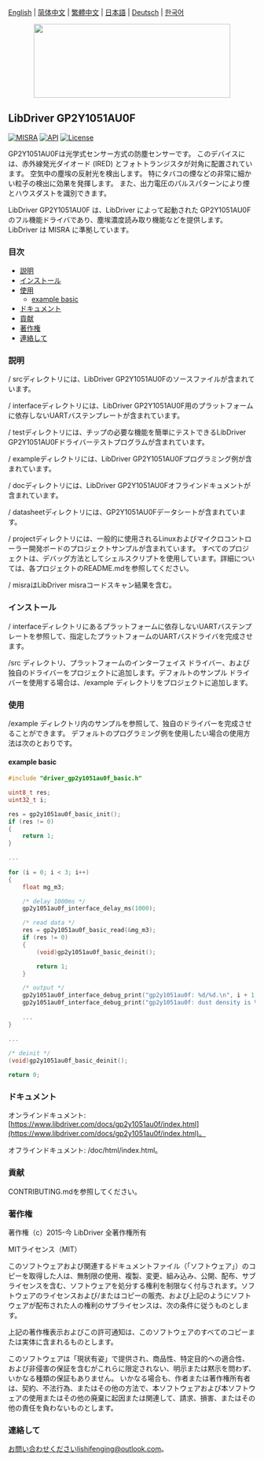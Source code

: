 [English](/README.md) | [ 简体中文](/README_zh-Hans.md) | [繁體中文](/README_zh-Hant.md) | [日本語](/README_ja.md) | [Deutsch](/README_de.md) | [한국어](/README_ko.md)

<div align=center>
<img src="/doc/image/logo.svg" width="400" height="150"/>
</div>

## LibDriver GP2Y1051AU0F

[![MISRA](https://img.shields.io/badge/misra-compliant-brightgreen.svg)](/misra/README.md) [![API](https://img.shields.io/badge/api-reference-blue.svg)](https://www.libdriver.com/docs/gp2y1051au0f/index.html) [![License](https://img.shields.io/badge/license-MIT-brightgreen.svg)](/LICENSE)

GP2Y1051AU0Fは光学式センサー方式の防塵センサーです。 このデバイスには、赤外線発光ダイオード (IRED) とフォトトランジスタが対角に配置されています。 空気中の塵埃の反射光を検出します。 特にタバコの煙などの非常に細かい粒子の検出に効果を発揮します。 また、出力電圧のパルスパターンにより煙とハウスダストを識別できます。

LibDriver GP2Y1051AU0F は、LibDriver によって起動された GP2Y1051AU0F のフル機能ドライバであり、塵埃濃度読み取り機能などを提供します。 LibDriver は MISRA に準拠しています。

### 目次

  - [説明](#説明)
  - [インストール](#インストール)
  - [使用](#使用)
    - [example basic](#example-basic)
  - [ドキュメント](#ドキュメント)
  - [貢献](#貢献)
  - [著作権](#著作権)
  - [連絡して](#連絡して)

### 説明

/ srcディレクトリには、LibDriver GP2Y1051AU0Fのソースファイルが含まれています。

/ interfaceディレクトリには、LibDriver GP2Y1051AU0F用のプラットフォームに依存しないUARTバステンプレートが含まれています。

/ testディレクトリには、チップの必要な機能を簡単にテストできるLibDriver GP2Y1051AU0Fドライバーテストプログラムが含まれています。

/ exampleディレクトリには、LibDriver GP2Y1051AU0Fプログラミング例が含まれています。

/ docディレクトリには、LibDriver GP2Y1051AU0Fオフラインドキュメントが含まれています。

/ datasheetディレクトリには、GP2Y1051AU0Fデータシートが含まれています。

/ projectディレクトリには、一般的に使用されるLinuxおよびマイクロコントローラー開発ボードのプロジェクトサンプルが含まれています。 すべてのプロジェクトは、デバッグ方法としてシェルスクリプトを使用しています。詳細については、各プロジェクトのREADME.mdを参照してください。

/ misraはLibDriver misraコードスキャン結果を含む。

### インストール

/ interfaceディレクトリにあるプラットフォームに依存しないUARTバステンプレートを参照して、指定したプラットフォームのUARTバスドライバを完成させます。

/src ディレクトリ、プラットフォームのインターフェイス ドライバー、および独自のドライバーをプロジェクトに追加します。デフォルトのサンプル ドライバーを使用する場合は、/example ディレクトリをプロジェクトに追加します。

### 使用

/example ディレクトリ内のサンプルを参照して、独自のドライバーを完成させることができます。 デフォルトのプログラミング例を使用したい場合の使用方法は次のとおりです。

#### example basic

```C
#include "driver_gp2y1051au0f_basic.h"

uint8_t res;
uint32_t i;

res = gp2y1051au0f_basic_init();
if (res != 0)
{
    return 1;
}

...
    
for (i = 0; i < 3; i++)
{
    float mg_m3;

    /* delay 1000ms */
    gp2y1051au0f_interface_delay_ms(1000);

    /* read data */
    res = gp2y1051au0f_basic_read(&mg_m3);
    if (res != 0)
    {
        (void)gp2y1051au0f_basic_deinit();

        return 1;
    }

    /* output */
    gp2y1051au0f_interface_debug_print("gp2y1051au0f: %d/%d.\n", i + 1, 3);
    gp2y1051au0f_interface_debug_print("gp2y1051au0f: dust density is %0.2fmg/m3.\n", mg_m3);
    
    ...
}

...
    
/* deinit */
(void)gp2y1051au0f_basic_deinit();

return 0;
```

### ドキュメント

オンラインドキュメント: [https://www.libdriver.com/docs/gp2y1051au0f/index.html](https://www.libdriver.com/docs/gp2y1051au0f/index.html)。

オフラインドキュメント: /doc/html/index.html。

### 貢献

CONTRIBUTING.mdを参照してください。

### 著作権

著作権（c）2015-今 LibDriver 全著作権所有

MITライセンス（MIT）

このソフトウェアおよび関連するドキュメントファイル（「ソフトウェア」）のコピーを取得した人は、無制限の使用、複製、変更、組み込み、公開、配布、サブライセンスを含む、ソフトウェアを処分する権利を制限なく付与されます。ソフトウェアのライセンスおよび/またはコピーの販売、および上記のようにソフトウェアが配布された人の権利のサブライセンスは、次の条件に従うものとします。

上記の著作権表示およびこの許可通知は、このソフトウェアのすべてのコピーまたは実体に含まれるものとします。

このソフトウェアは「現状有姿」で提供され、商品性、特定目的への適合性、および非侵害の保証を含むがこれらに限定されない、明示または黙示を問わず、いかなる種類の保証もありません。 いかなる場合も、作者または著作権所有者は、契約、不法行為、またはその他の方法で、本ソフトウェアおよび本ソフトウェアの使用またはその他の廃棄に起因または関連して、請求、損害、またはその他の責任を負わないものとします。

### 連絡して

お問い合わせくださいlishifenging@outlook.com。
